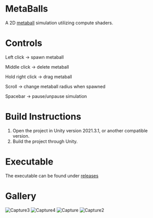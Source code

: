 # MetaBalls
A 2D [metaball](https://en.wikipedia.org/wiki/Metaballs) simulation utilizing compute shaders.

# Controls
Left click -> spawn metaball

Middle click -> delete metaball

Hold right click -> drag metaball

Scroll -> change metaball radius when spawned

Spacebar -> pause/unpause simulation

# Build Instructions
1. Open the project in Unity version 2021.3.1, or another compatible version.
2. Build the project through Unity.

# Executable
The executable can be found under [releases](https://github.com/mooddood235/MetaBalls/releases/tag/1.0)

# Gallery
![Capture3](https://github.com/mooddood235/MetaBalls/assets/62807754/b537e09d-5415-4edf-98ff-5cdc92031b7b)
![Capture4](https://github.com/mooddood235/MetaBalls/assets/62807754/145beef7-e3c8-47df-860a-4eb0bbb67542)
![Capture](https://github.com/mooddood235/MetaBalls/assets/62807754/be7f5d69-8a34-42a2-8f41-fa22a3ea97b2)
![Capture2](https://github.com/mooddood235/MetaBalls/assets/62807754/ef698954-1595-4546-a358-40700da54d51)
